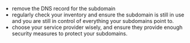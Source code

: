 - remove the DNS record for the subdomain
- regularly check your inventory and ensure the subdomain is still in use and you are still in control of everything your subdomains point to.
- choose your service provider wisely, and ensure they provide enough security measures to protect your subdomains.
